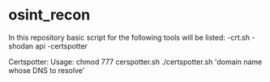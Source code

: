# osint_recon
In this repository basic script for the following tools will be listed: 
-crt.sh
-shodan api
-certspotter 

Certspotter:
Usage: chmod 777 cerspotter.sh
./certspotter.sh 'domain name whose DNS to resolve'
